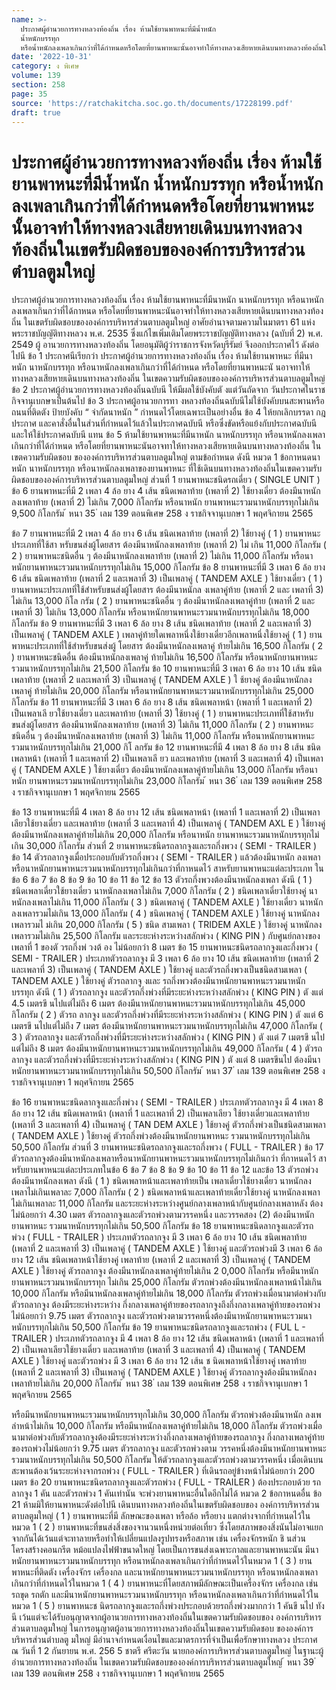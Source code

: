 ```yaml
---
name: >-
  ประกาศผู้อำนวยการทางหลวงท้องถิ่น เรื่อง ห้ามใช้ยานพาหนะที่มีน้ำหนัก
  น้ำหนักบรรทุก
  หรือน้ำหนักลงเพลาเกินกว่าที่ได้กำหนดหรือโดยที่ยานพาหนะนั้นอาจทำให้ทางหลวงเสียหายเดินบนทางหลวงท้องถิ่นในเขตรับผิดชอบขององค์การบริหารส่วนตำบลตูมใหญ่
date: '2022-10-31'
category: ง พิเศษ
volume: 139
section: 258
page: 35
source: 'https://ratchakitcha.soc.go.th/documents/17228199.pdf'
draft: true
---
```


# ประกาศผู้อำนวยการทางหลวงท้องถิ่น เรื่อง ห้ามใช้ยานพาหนะที่มีน้ำหนัก น้ำหนักบรรทุก หรือน้ำหนักลงเพลาเกินกว่าที่ได้กำหนดหรือโดยที่ยานพาหนะนั้นอาจทำให้ทางหลวงเสียหายเดินบนทางหลวงท้องถิ่นในเขตรับผิดชอบขององค์การบริหารส่วนตำบลตูมใหญ่

ประกาศผู้อำนวยการทางหลวงท้องถิ่น เรื่อง ห้ามใช้ยานพาหนะที่มีนาหนัก นาหนักบรรทุก หรือนาหนักลงเพลาเกินกว่าที่ได้กาหนด หรือโดยที่ยานพาหนะนันอาจทำให้ทางหลวงเสียหายเดินบนทางหลวงท้องถิ่น ในเขตรับผิดชอบขององค์การบริหารส่วนตาบลตูมใหญ่ อาศัยอำนาจตามความในมาตรา 61 แห่งพระราชบัญญัติทางหลวง พ.ศ. 2535 ซึ่งแก้ไขเพิ่มเติมโดยพระราชบัญญัติทางหลวง (ฉบับที่ 2) พ.ศ. 2549 ผู้ อานวยการทางหลวงท้องถิ่น โดยอนุมัติผู้ว่าราชการจังหวัดบุรีรัมย์ จึงออกประกาศไว้ ดังต่อไปนี ข้อ 1 ประกาศนีเรียกว่า ประกาศผู้อำนวยการทางหลวงท้องถิ่น เรื่อง ห้ามใช้ยานพาหนะ ที่มีนาหนัก นาหนักบรรทุก หรือนาหนักลงเพลาเกินกว่าที่ได้กำหนด หรือโดยที่ยานพาหนะนั นอาจทาให้ ทางหลวงเสียหายเดินบนทางหลวงท้องถิ่น ในเขตความรับผิดชอบขององค์การบริหารส่วนตาบลตูมใหญ่ ข้อ 2 ประกาศผู้อำนวยการทางหลวงท้องถิ่นฉบับนี ให้มีผลใช้บังคับตั งแต่วันถัดจาก วันประกาศในราชกิจจานุเบกษาเป็นต้นไป ข้อ 3 ประกาศผู้อานวยการทา งหลวงท้องถิ่นฉบับนีไม่ใช้บังคับบนสะพานหรือถนนที่ติดตัง ป้ายบังคับ “ จำกัดนาหนัก ” กำหนดไว้โดยเฉพาะเป็นอย่างอื่น ข้อ 4 ให้ยกเลิกบรรดา กฎ ประกาศ และคาสั่งอื่นในส่วนที่กำหนดไว้แล้วในประกาศฉบับนี หรือซึ่งขัดหรือแย้งกับประกาศฉบับนี และให้ใช้ประกาศฉบับนี แทน ข้อ 5 ห้ามใช้ยานพาหนะที่มีนาหนัก นาหนักบรรทุก หรือนาหนักลงเพลาเกินกว่าที่ได้กำหนด หรือโดยที่ยานพาหนะนันอาจทาให้ทางหลวงเสียหายเดินบนทางหลวงท้องถิ่น ในเขตความรับผิดชอบ ขององค์การบริหารส่วนตาบลตูมใหญ่ ตามข้อกำหนด ดังนี หมวด 1 ข้อกาหนดนาหนัก นาหนักบรรทุก หรือนาหนักลงเพลาของยานพาหนะ ที่ใช้เดินบนทางหลวงท้องถิ่นในเขตความรับผิดชอบขององค์การบริหารส่วนตาบลตูมใหญ่ ส่วนที่ 1 ยานพาหนะชนิดรถเดี่ยว ( SINGLE UNIT ) ข้อ 6 ยานพาหนะที่มี 2 เพลา 4 ล้อ ยาง 4 เส้น ชนิดเพลาท้าย (เพลาที่ 2) ใช้ยางเดี่ยว ต้องมีนาหนักลงเพลาท้าย (เพลาที่ 2) ไม่เกิน 7,000 กิโลกรัม หรือนาหนัก ยานพาหนะรวมนาหนักบรรทุกไม่เกิน 9,500 กิโลกรัม ้ หนา 35 ่ เลม 139 ตอนพิเศษ 258 ง ราชกิจจานุเบกษา 1 พฤศจิกายน 2565

ข้อ 7 ยานพาหนะที่มี 2 เพลา 4 ล้อ ยาง 6 เส้น ชนิดเพลาท้าย (เพลาที่ 2) ใช้ยางคู่ ( 1 ) ยานพาหนะประเภทที่ใช้สา หรับขนส่งผู้โดยสาร ต้องมีนาหนักลงเพลาท้าย (เพลาที่ 2) ไม่ เกิน 11,000 กิโลกรัม ( 2 ) ยานพาหนะชนิดอื่น ๆ ต้องมีนาหนักลงเพลาท้าย (เพลาที่ 2) ไม่เกิน 11,000 กิโลกรัม หรือนาหนักยานพาหนะรวมนาหนักบรรทุกไม่เกิน 15,000 กิโลกรัม ข้อ 8 ยานพาหนะที่มี 3 เพลา 6 ล้อ ยาง 6 เส้น ชนิดเพลาท้าย (เพลาที่ 2 และเพลาที่ 3) เป็นเพลาคู่ ( TANDEM AXLE ) ใช้ยางเดี่ยว ( 1 ) ยานพาหนะประเภทที่ใช้สำหรับขนส่งผู้โดยสาร ต้องมีนาหนักล งเพลาคู่ท้าย (เพลาที่ 2 และ เพลาที่ 3) ไม่เกิน 13,000 กิโล กรัม ( 2 ) ยานพาหนะชนิดอื่น ๆ ต้องมีนาหนักลงเพลาคู่ท้าย (เพลาที่ 2 และเพลาที่ 3) ไม่เกิน 13,000 กิโลกรัม หรือนาหนักยานพาหนะรวมนาหนักบรรทุกไม่เกิน 18,000 กิโลกรัม ข้อ 9 ยานพาหนะที่มี 3 เพลา 6 ล้อ ยาง 8 เส้น ชนิดเพลาท้าย (เพลาที่ 2 และเพลาที่ 3) เป็นเพลาคู่ ( TANDEM AXLE ) เพลาคู่ท้ายใดเพลาหนึ่งใช้ยางเดี่ยวอีกเพลาหนึ่งใช้ยางคู่ ( 1 ) ยานพาหนะประเภทที่ใช้สำหรับขนส่งผู้ โดยสาร ต้องมีนาหนักลงเพลาคู่ ท้ายไม่เกิน 16,500 กิโลกรัม ( 2 ) ยานพาหนะชนิดอื่น ต้องมีนาหนักลงเพลาคู่ ท้ายไม่เกิน 16,500 กิโลกรัม หรือนาหนักยานพาหนะรวมนาหนักบรรทุกไม่เกิน 21,500 กิโลกรัม ข้อ 10 ยานพาหนะที่มี 3 เพลา 6 ล้อ ยาง 10 เส้น ชนิดเพลาท้าย (เพลาที่ 2 และเพลาที่ 3) เป็นเพลาคู่ ( TANDEM AXLE ) ใ ช้ยางคู่ ต้องมีนาหนักลงเพลาคู่ ท้ายไม่เกิน 20,000 กิโลกรัม หรือนาหนักยานพาหนะรวมนาหนักบรรทุกไม่เกิน 25,000 กิโลกรัม ข้อ 11 ยานพาหนะที่มี 3 เพลา 6 ล้อ ยาง 8 เส้น ชนิดเพลาหน้า (เพลาที่ 1 และเพลาที่ 2) เป็นเพลาเลี ยวใช้ยางเดี่ยว และเพลาท้าย (เพลาที่ 3) ใช้ยางคู่ ( 1 ) ยานพาหนะประเภทที่ใช้สาหรับขนส่งผู้โดยสาร ต้องมีนาหนักลงเพลาท้าย (เพลาที่ 3) ไม่เกิน 11,000 กิโลกรัม ( 2 ) ยานพาหนะชนิดอื่น ๆ ต้องมีนาหนักลงเพลาท้าย (เพลาที่ 3) ไม่เกิน 11,000 กิโลกรัม หรือนาหนักยานพาหนะรวมนาหนักบรรทุกไม่เกิน 21,000 กิโ ลกรัม ข้อ 12 ยานพาหนะที่มี 4 เพลา 8 ล้อ ยาง 8 เส้น ชนิดเพลาหน้า (เพลาที่ 1 และเพลาที่ 2) เป็นเพลาเลี ยว และเพลาท้าย (เพลาที่ 3 และเพลาที่ 4) เป็นเพลาคู่ ( TANDEM AXLE ) ใช้ยางเดี่ยว ต้องมีนาหนักลงเพลาคู่ท้ายไม่เกิน 13,000 กิโลกรัม หรือนาหนัก ยานพาหนะรวมนาหนักบรรทุกไม่เกิน 23,000 กิโลกรัม ้ หนา 36 ่ เลม 139 ตอนพิเศษ 258 ง ราชกิจจานุเบกษา 1 พฤศจิกายน 2565

ข้อ 13 ยานพาหนะที่มี 4 เพลา 8 ล้อ ยาง 12 เส้น ชนิดเพลาหน้า (เพลาที่ 1 และเพลาที่ 2) เป็นเพลาเลียวใช้ยางเดี่ยว และเพลาท้าย (เพลาที่ 3 และเพลาที่ 4) เป็นเพลาคู่ ( TANDEM AXL E ) ใช้ยางคู่ ต้องมีนาหนักลงเพลาคู่ท้ายไม่เกิน 20,000 กิโลกรัม หรือนาหนัก ยานพาหนะรวมนาหนักบรรทุกไม่เกิน 30,000 กิโลกรัม ส่วนที่ 2 ยานพาหนะชนิดรถลากจูงและรถกึ่งพวง ( SEMI - TRAILER ) ข้อ 14 ตัวรถลากจูงเมื่อประกอบกับตัวรถกึ่งพวง ( SEMI - TRAILER ) แล้วต้องมีนาหนัก ลงเพลาหรือนาหนักยานพาหนะรวมนาหนักบรรทุกไม่เกินกว่าที่กาหนดไว้ สาหรับยานพาหนะแต่ละประเภท ในข้อ 6 ข้อ 7 ข้อ 8 ข้อ 9 ข้อ 10 ข้อ 11 ข้อ 12 ข้อ 13 ตัวรถกึ่งพวงต้องมีนาหนักลงเพลา ดังนี ( 1 ) ชนิดเพลาเดี่ยวใช้ยางเดี่ยว นาหนักลงเพลาไม่เกิน 7,000 กิโลกรัม ( 2 ) ชนิดเพลาเดี่ยวใช้ยางคู่ นาหนักลงเพลาไม่เกิน 11,000 กิโลกรัม ( 3 ) ชนิดเพลาคู่ ( TANDEM AXLE ) ใช้ยางเดี่ยว นาหนักลงเพลารวมไม่เกิน 13,000 กิโลกรัม ( 4 ) ชนิดเพลาคู่ ( TANDEM AXLE ) ใช้ยางคู่ นาหนักลงเพลารวมไ ม่เกิน 20,000 กิโลกรัม ( 5 ) ชนิด สามเพลา ( TRIDEM AXLE ) ใช้ยางคู่ นาหนักลงเพลารวมไม่เกิน 25,500 กิโลกรัม และระยะห่างระหว่างสลักพ่วง ( KING PIN ) กับศูนย์กลางของเพลาที่ 1 ของตั วรถกึ่งพ่ วงต้ อง ไม่น้อยกว่า 8 เมตร ข้อ 15 ยานพาหนะชนิดรถลากจูงและกึ่งพวง ( SEMI - TRAILER ) ประเภทตัวรถลากจูง มี 3 เพลา 6 ล้อ ยาง 10 เส้น ชนิดเพลาท้าย (เพลาที่ 2 และเพลาที่ 3) เป็นเพลาคู่ ( TANDEM AXLE ) ใช้ยางคู่ และตัวรถกึ่งพวงเป็นชนิดสามเพลา ( TANDEM AXLE ) ใช้ยางคู่ ตัวรถลากจู งและ รถกึ่งพวงต้องมีนาหนักยานพาหนะรวมนาหนักบรรทุก ดังนี ( 1 ) ตัวรถลากจูง และตัวรถกึ่งพ่วงที่มีระยะห่างระหว่างสลักพ่วง ( KING PIN ) ตั งแต่ 4.5 เมตรขึ นไปแต่ไม่ถึง 6 เมตร ต้องมีนาหนักยานพาหนะรวมนาหนักบรรทุกไม่เกิน 45,000 กิโลกรัม ( 2 ) ตัวรถ ลากจูง และตัวรถกึ่งพ่วงที่มีระยะห่างระหว่างสลักพ่วง ( KING PIN ) ตั งแต่ 6 เมตรขึ นไปแต่ไม่ถึง 7 เมตร ต้องมีนาหนักยานพาหนะรวมนาหนักบรรทุกไม่เกิน 47,000 กิโลกรัม ( 3 ) ตัวรถลากจูง และตัวรถกึ่งพ่วงที่มีระยะห่างระหว่างสลักพ่วง ( KING PIN ) ตั งแต่ 7 เมตรขึ นไปแต่ไม่ถึง 8 เมตร ต้องมีนาหนักยานพาหนะรวมนาหนักบรรทุกไม่เกิน 49,000 กิโลกรัม ( 4 ) ตัวรถลากจูง และตัวรถกึ่งพ่วงที่มีระยะห่างระหว่างสลักพ่วง ( KING PIN ) ตั งแต่ 8 เมตรขึนไป ต้องมีนาหนักยานพาหนะรวมนาหนักบรรทุกไม่เกิน 50,500 กิโลกรัม ้ หนา 37 ่ เลม 139 ตอนพิเศษ 258 ง ราชกิจจานุเบกษา 1 พฤศจิกายน 2565

ข้อ 16 ยานพาหนะชนิดลากจูงและกึ่งพ่วง ( SEMI - TRAILER ) ประเภทตัวรถลากจูง มี 4 เพลา 8 ล้อ ยาง 12 เส้น ชนิดเพลาหน้า (เพลาที่ 1 และเพลาที่ 2) เป็นเพลาเลียว ใช้ยางเดี่ยวและเพลาท้าย (เพลาที่ 3 และเพลาที่ 4) เป็นเพลาคู่ ( TAN DEM AXLE ) ใช้ยางคู่ ตัวรถกึ่งพ่วงเป็นชนิดสามเพลา ( TANDEM AXLE ) ใช้ยางคู่ ตัวรถกึ่งพ่วงต้องมีนาหนักยานพาหนะ รวมนาหนักบรรทุกไม่เกิน 50,500 กิโลกรัม ส่วนที่ 3 ยานพาหนะชนิดรถลากจูงและรถกึ่งพวง ( FULL - TRAILER ) ข้อ 17 ตัวรถลากจูงต้องมีนาหนักลงเพลาหรือนาหนักยานพาหนะรวมนาหนักบรรทุกไม่เกินกว่า ที่กาหนดไว้ สาหรับยานพาหนะแต่ละประเภทในข้อ 6 ข้อ 7 ข้อ 8 ข้อ 9 ข้อ 10 ข้อ 11 ข้อ 12 และข้อ 13 ตัวรถพ่วงต้องมีนาหนักลงเพลา ดังนี ( 1 ) ชนิดเพลาหน้าและเพลาท้ายเป็น เพลาเดี่ยวใช้ยางเดี่ยว นาหนักลงเพลาไม่เกินเพลาละ 7,000 กิโลกรัม ( 2 ) ชนิดเพลาหน้าและเพลาท้ายเดี่ยวใช้ยางคู่ นาหนักลงเพลาไม่เกินเพลาละ 11,000 กิโลกรัม และระยะห่างระหว่างศูนย์กลางเพลาหน้ากับศูนย์กลางเพลาหลัง ต้องไม่น้อยกว่า 4.30 เมตร ตัวรถลากจูงและตัวรถพ่วงตามวรรคหนึ่ง และวรรคสอง (2) ต้องมีนาหนักยานพาหนะ รวมนาหนักบรรทุกไม่เกิน 50,500 กิโลกรัม ข้อ 18 ยานพาหนะชนิดลากจูงและตัวรถพ่วง ( FULL - TRAILER ) ประเภทตัวรถลากจูง มี 3 เพลา 6 ล้อ ยาง 10 เส้น ชนิดเพลาท้าย (เพลาที่ 2 และเพลาที่ 3) เป็นเพลาคู่ ( TANDEM AXLE ) ใช้ยางคู่ และตัวรถพ่วงมี 3 เพลา 6 ล้อ ยาง 12 เส้น ชนิดเพลาหน้าใช้ยางคู่ เพลาท้าย (เพลาที่ 2 และเพลาที่ 3) เป็นเพลาคู่ ( TANDEM AXLE ) ใช้ยางคู่ ตัวรถลากจูง ต้องมีนาหนักลงเพลาคู่ท้ายไม่เกิน 2 0,000 กิโลกรัม หรือมีนาหนักยานพาหนะรวมนาหนักบรรทุก ไม่เกิน 25,000 กิโลกรัม ตัวรถพ่วงต้องมีนาหนักลงเพลาหน้าไม่เกิน 10,000 กิโลกรัม หรือมีนาหนักลงเพลาคู่ท้ายไม่เกิน 18,000 กิโลกรัม ตัวรถพ่วงเมื่อนามาต่อพ่วงกับตัวรถลากจูง ต้องมีระยะห่างระหว่าง กึ่งกลางเพลาคู่ท้ายของรถลากจูงถึงกึ่งกลางเพลาคู่ท้ายของรถพ่วงไม่น้อยกว่า 9.75 เมตร ตัวรถลากจูง และตัวรถพ่วงตามวรรคหนึ่งต้องมีนาหนักยานพาหนะรวมนาหนักบรรทุกไม่เกิน 50,500 กิโลกรัม ข้อ 19 ยานพาหนะชนิดรถลากจูงและรถพ่วง ( FUL L - TRAILER ) ประเภทตัวรถลากจูง มี 4 เพลา 8 ล้อ ยาง 12 เส้น ชนิดเพลาหน้า (เพลาที่ 1 และเพลาที่ 2) เป็นเพลาเลียวใช้ยางเดี่ยว และเพลาท้าย (เพลาที่ 3 และเพลาที่ 4) เป็นเพลาคู่ ( TANDEM AXLE ) ใช้ยางคู่ และตัวรถพ่วง มี 3 เพลา 6 ล้อ ยาง 12 เส้น ช นิดเพลาหน้าใช้ยางคู่ เพลาท้าย (เพลาที่ 2 และเพลาที่ 3) เป็นเพลาคู่ ( TANDEM AXLE ) ใช้ยางคู่ ตัวรถลากจูงต้องมีนาหนักลงเพลาท้ายไม่เกิน 20,000 กิโลกรัม ้ หนา 38 ่ เลม 139 ตอนพิเศษ 258 ง ราชกิจจานุเบกษา 1 พฤศจิกายน 2565

หรือมีนาหนักยานพาหนะรวมนาหนักบรรทุกไม่เกิน 30,000 กิโลกรัม ตัวรถพ่วงต้องมีนาหนัก ลงเพลำหน้าไม่เกิน 10,000 กิโลกรัม หรือมีนาหนักลงเพลาคู่ท้ายไม่เกิน 18,000 กิโลกรัม ตัวรถพ่วงเมื่อนามาต่อพ่วงกับตัวรถลากจูงต้องมีระยะห่างระหว่างกึ่งกลางเพลาคู่ท้ายของรถลากจูง กึ่งกลางเพลาคู่ท้ายของรถพ่วงไม่น้อยกว่า 9.75 เมตร ตัวรถลากจูง และตัวรถพ่วงตาม วรรคหนึ่งต้องมีนาหนักยานพาหนะรวมนาหนักบรรทุกไม่เกิน 50,500 กิโลกรัม ให้ตัวรถลากจูงและตัวรถพ่วงตามวรรคหนึ่ง เมื่อเดินบนสะพานต้องเว้นระยะห่างจากรถพ่วง ( FULL - TRAILER ) ที่เดินรถอยู่ข้างหน้าไม่น้อยกว่า 200 เมตร ข้อ 20 ยานพาหนะชนิดรถลากจูงและตัวรถพ่วง ( FULL - TRAILER ) ต้องประกอบด้วย รถลากจูง 1 คัน และตัวรถพ่วง 1 คันเท่านัน จะพ่วงยานพาหนะอื่นใดอีกไม่ได้ หมวด 2 ข้อกาหนดอื่น ข้อ 21 ห้ามมิให้ยานพาหนะดังต่อไปนี เดินบนทางหลวงท้องถิ่นในเขตรับผิดชอบของ องค์การบริหารส่วนตาบลตูมใหญ่ ( 1 ) ยานพาหนะที่มี ลักษณะของเพลา หรือล้อ หรือยาง แตกต่างจากที่กำหนดไว้ในหมวด 1 ( 2 ) ยานพาหนะที่ขนส่งสิ่งของจานวนหนึ่งหน่วยต่อเที่ยว ซึ่งโดยสภาพของสิ่งนันไม่อาจแยก จากกันได้เว้นแต่จะทาลายหรือทำให้เปลี่ยนแปลงรูปทรงหรือสภาพ เช่น เครื่องจักรหนัก ชิ นส่วน โครงสร้างคอนกรีต หม้อแปลงไฟฟ้าขนาดใหญ่ โดยเป็นการขนส่งเฉพาะกาลและยานพาหนะนัน มีนาหนักยานพาหนะรวมนาหนักบรรทุก หรือนาหนักลงเพลาเกินกว่าที่กำหนดไว้ในหมวด 1 ( 3 ) ยานพาหนะที่ติดตัง เครื่องจักร เครื่องกล และนาหนักยานพาหนะรวมนาหนักบรรทุก หรือนาหนักลงเพลาเกินกว่าที่กำหนดไว้ในหมวด 1 ( 4 ) ยานพาหนะที่โดยสภาพมีลักษณะเป็นเครื่องจักร เครื่องกล เช่น รถขุด รถตัก และมีนาหนักยานพาหนะรวมนาหนักบรรทุก หรือนาหนักลงเพลาเกินกว่าที่กำหนดไว้ในหมวด 1 ( 5 ) ยานพาหนะช นิดรถลากจูงและรถกึ่งพ่วงประกอบด้วยรถกึ่งพ่วงมากกว่า 1 คันขึ นไป ทังนี เว้นแต่จะได้รับอนุญาตจากผู้อานวยการทางหลวงท้องถิ่นในเขตความรับผิดชอบของ องค์การบริหารส่วนตาบลตูมใหญ่ ในการอนุญาตผู้อานวยการทางหลวงท้องถิ่นในเขตความรับผิดชอบ ขององค์การบริหารส่วนตำบลตู มใหญ่ มีอำนาจกำหนดเงื่อนไขและมาตรการที่จำเป็นเพื่อรักษาทางหลวง ประกาศ ณ วันที่ 1 2 กันยายน พ.ศ. 256 5 ชาตรี ศรีตะวัน นายกองค์การบริหารส่วนตาบลตูมใหญ่ ในฐานะผู้อำนวยการทางหลวงท้องถิ่น ในเขตความรับผิดชอบขององค์การบริหารส่วนตาบลตูมใหญ่ ้ หนา 39 ่ เลม 139 ตอนพิเศษ 258 ง ราชกิจจานุเบกษา 1 พฤศจิกายน 2565
